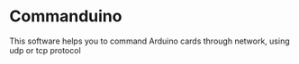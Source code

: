 Commanduino
===========

This software helps you to command Arduino cards through network, using udp or tcp protocol
